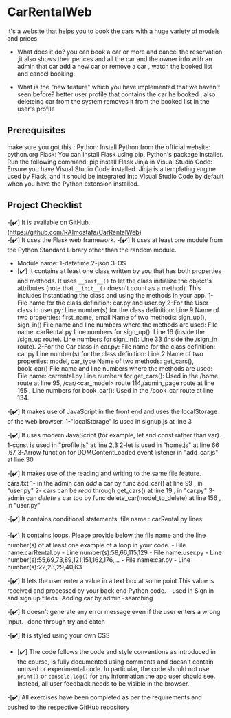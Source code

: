 # CarRentalWeb
it's a website that helps you to book the cars with a huge variety of models and prices 

- What does it do?
you can book a car or more and cancel the reservation ,it also shows their perices
and all the car and the owner info
with an admin that car add a new car or remove a car , watch the booked list and cancel booking.

- What is the "new feature" which you have implemented that
we haven't seen before?
better user profile that contains the car he booked , also deleteing car from the system
removes it from the booked list in the user's profile 

## Prerequisites
make sure you got this :
Python: Install Python from the official website: python.org
Flask: You can install Flask using pip, Python's package installer. Run the following command:  pip install Flask
Jinja in Visual Studio Code: Ensure you have Visual Studio Code installed. Jinja is a templating engine used by Flask, and it should be integrated into Visual Studio Code by default when you have the Python extension installed.

## Project Checklist
-[✔️] It is available on GitHub. (https://github.com/RAImostafa/CarRentalWeb)                           
-[✔️] It uses the Flask web framework.
-[✔️] It uses at least one module from the Python Standard
Library other than the random module.
- Module name: 1-datetime
               2-json
               3-OS
- [✔️] It contains at least one class written by you that has
both properties and methods. It uses `__init__()` to let the
class initialize the object's attributes (note that
`__init__()` doesn't count as a method). This includes
instantiating the class and using the methods in your app. 
                1- File name for the class definition: car.py and user.py
                2-For the User class in user.py:
                    Line number(s) for the class definition: Line 9 
                    Name of two properties: first_name, email
                    Name of two methods: sign_up(), sign_in()
                    File name and line numbers where the methods are used:
                    File name: carRental.py
                    Line numbers for sign_up(): Line 16 (inside the /sign_up route).
                    Line numbers for sign_in(): Line 33 (inside the /sign_in route).
                2-For the Car class in car.py:
                    File name for the class definition: car.py
                    Line number(s) for the class definition: Line 2
                    Name of two properties: model, car_type
                    Name of two methods: get_cars(), book_car()
                    File name and line numbers where the methods are used:
                    File name: carrental.py
                    Line numbers for get_cars(): Used in the /home route at line 95, /car/<car_model> route 114,/admin_page route at line 165 .
                    Line numbers for book_car(): Used in the /book_car route at line 134.

-[✔️] It makes use of JavaScript in the front end and uses the
localStorage of the web browser.
                1-"localStorage" is used in signup.js at line 3

-[✔️] It uses modern JavaScript (for example, let and const rather than var).
                1-const is used in "profile.js" at line 2,3 
                2-let is used in "home.js" at line 66 ,67
                3-Arrow function for DOMContentLoaded event listener in "add_car.js" at line 30

-[✔️] It makes use of the reading and writing to the same file feature.
                cars.txt
                1- in the admin can *add* a car by func add_car() at line 99 , in "user.py" 
                2- cars can be *read* through get_cars() at line 19 , in "car.py"
                3-admin can *delete* a car too by func delete_car(model_to_delete) at line 156 , in "user.py" 

-[✔️] It contains conditional statements.
                file name : carRental.py
                lines:

-[✔️] It contains loops. Please provide below the file name
and the line number(s) of at least
                 one example of a loop in your code.
                 - File name:carRental.py
                 - Line number(s):58,66,115,129
                 - File name:user.py
                 - Line number(s):55,69,73,89,121,151,162,176,...
                 - File name:car.py
                 - Line number(s):22,23,29,40,63

-[✔️] It lets the user enter a value in a text box at some point This value is received and processed by your back end Python code.
                - used in Sign in and sign up fileds 
                -Adding car by admin
                -searching 

-[✔️] It doesn't generate any error message even if the user enters a wrong input.
                 -done through try and catch 

-[✔️] It is styled using your own CSS

- [✔️] The code follows the code and style conventions as introduced in the course, is fully documented using comments and doesn't contain unused or experimental code. In particular, the code should not use `print()` or
`console.log()` for any information the app user should see.
Instead, all user feedback needs to be visible in the
browser. 

-[✔️] All exercises have been completed as per the
requirements and pushed to the respective GitHub repository
